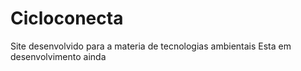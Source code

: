# Cicloconecta
Site desenvolvido para a materia de tecnologias ambientais
Esta em desenvolvimento ainda
